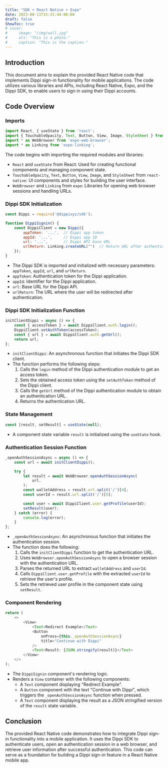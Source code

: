 ```yaml
---
title: "SDK + React Native + Expo"
date: 2023-08-11T15:31:44-06:00
draft: false
ShowToc: true
# cover: 
#     image: "/img/wall.jpg"
#     alt: "This is a photo."
#     caption: "This is the caption."
---
```


<!-- # Documentation ReactNative + Expo: Dippi Sign-in -->
## Introduction

This document aims to explain the provided React Native code that implements Dippi sign-in functionality for mobile applications. The code utilizes various libraries and APIs, including React Native, Expo, and the Dippi SDK, to enable users to sign in using their Dippi accounts.

## Code Overview

### Imports

```js
import React, { useState } from 'react';
import { TouchableOpacity, Text, Button, View, Image, StyleSheet } from 'react-native';
import * as WebBrowser from 'expo-web-browser';
import * as Linking from 'expo-linking';
```

The code begins with importing the required modules and libraries:

- `React` and `useState` from React: Used for creating functional components and managing component state.
- `TouchableOpacity`, `Text`, `Button`, `View`, `Image`, and `StyleSheet` from `react-native`: UI components and styles for building the user interface.
- `WebBrowser` and `Linking` from `expo`: Libraries for opening web browser sessions and handling URLs.

### Dippi SDK Initialization

```js
const Dippi = require('@dippixyz/sdk');

function DippiSignin() {
    const DippiClient = new Dippi({
        appToken: '...',  // Dippi app token
        appId: '...',     // Dippi app ID
        url: '...',       // Dippi API base URL
        urlReturn: Linking.createURL("")  // Return URL after authentication
    });
}
```

- The Dippi SDK is imported and initialized with necessary parameters: `appToken`, `appId`, `url`, and `urlReturn`.
- `appToken`: Authentication token for the Dippi application.
- `appId`: Identifier for the Dippi application.
- `url`: Base URL for the Dippi API.
- `urlReturn`: The URL where the user will be redirected after authentication.

### Dippi SDK Initialization Function

```js
initClientDippi = async () => {
    const { accessToken } = await DippiClient.auth.login();
    DippiClient.setAuthToken(accessToken);
    const { url } = await DippiClient.auth.getUrl();
    return url;
};
```

- `initClientDippi`: An asynchronous function that initiates the Dippi SDK client.
- The function performs the following steps:
    1. Calls the `login` method of the Dippi authentication module to get an access token.
    2. Sets the obtained access token using the `setAuthToken` method of the Dippi client.
    3. Calls the `getUrl` method of the Dippi authentication module to obtain an authentication URL.
    4. Returns the authentication URL.

### State Management

```js
const [result, setResult] = useState(null);
```

- A component state variable `result` is initialized using the `useState` hook.

### Authentication Session Function

```js
_openAuthSessionAsync = async () => {
    const url = await initClientDippi();

    try {
        let result = await WebBrowser.openAuthSessionAsync(
            url,
        );
        const walletAddress = result.url.split('/')[4];
        const userId = result.url.split('/')[5];

        const user = await DippiClient.user.getProfile(userId);
        setResult(user);
    } catch (error) {
        console.log(error);
    }
};
```

- `_openAuthSessionAsync`: An asynchronous function that initiates the authentication session.
- The function does the following:
    1. Calls the `initClientDippi` function to get the authentication URL.
    2. Uses `WebBrowser.openAuthSessionAsync` to open a browser session with the authentication URL.
    3. Parses the returned URL to extract `walletAddress` and `userId`.
    4. Calls `DippiClient.user.getProfile` with the extracted `userId` to retrieve the user's profile.
    5. Sets the retrieved user profile in the component state using `setResult`.

### Component Rendering

```js
return (
    <>
        <View>
            <Text>Redirect Example</Text>
            <Button
                onPress={this._openAuthSessionAsync}
                title="Continue with Dippi"
            />
            <Text>Result: {JSON.stringify(result)}</Text>
        </View>
    </>
);
```

- The `DippiSignin` component's rendering logic.
- Renders a `View` container with the following components:
    - A `Text` component displaying "Redirect Example".
    - A `Button` component with the text "Continue with Dippi", which triggers the `_openAuthSessionAsync` function when pressed.
    - A `Text` component displaying the result as a JSON stringified version of the `result` state variable.

## Conclusion

The provided React Native code demonstrates how to integrate Dippi sign-in functionality into a mobile application. It uses the Dippi SDK to authenticate users, open an authentication session in a web browser, and retrieve user information after successful authentication. This code can serve as a foundation for building a Dippi sign-in feature in a React Native mobile app.
